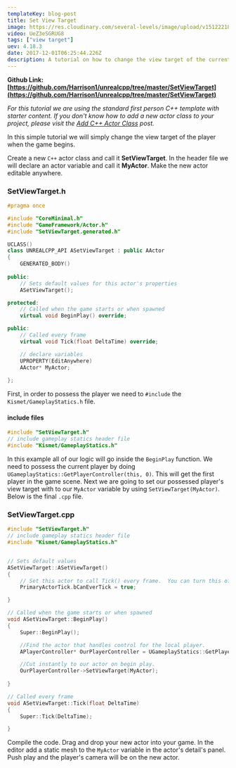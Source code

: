 ```yaml
---
templateKey: blog-post
title: Set View Target
image: https://res.cloudinary.com/several-levels/image/upload/v1512221876/set-view-target_xnz2ah.jpg
video: UeZ3eSGRUG8
tags: ["view target"]
uev: 4.18.3
date: 2017-12-01T06:25:44.226Z
description: A tutorial on how to change the view target of the current player.
---
```

**Github Link: [https://github.com/Harrison1/unrealcpp/tree/master/SetViewTarget](https://github.com/Harrison1/unrealcpp/tree/master/SetViewTarget)**

*For this tutorial we are using the standard first person C++ template with starter content. If you don't know how to add a new actor class to your project, please visit the [Add C++ Actor Class](/add-actor-class) post.*

In this simple tutorial we will simply change the view target of the player when the game begins. 

Create a new `C++` actor class and call it **SetViewTarget**. In the header file we will declare an actor variable and call it **MyActor**. Make the new actor editable anywhere.

### SetViewTarget.h
```cpp
#pragma once

#include "CoreMinimal.h"
#include "GameFramework/Actor.h"
#include "SetViewTarget.generated.h"

UCLASS()
class UNREALCPP_API ASetViewTarget : public AActor
{
	GENERATED_BODY()
	
public:	
	// Sets default values for this actor's properties
	ASetViewTarget();

protected:
	// Called when the game starts or when spawned
	virtual void BeginPlay() override;

public:	
	// Called every frame
	virtual void Tick(float DeltaTime) override;

	// declare variables
	UPROPERTY(EditAnywhere)
	AActor* MyActor;
	
};
```

First, in order to possess the player we need to `#include` the `Kismet/GameplayStatics.h` file.

#### include files
```cpp
#include "SetViewTarget.h"
// include gameplay statics header file
#include "Kismet/GameplayStatics.h"
```

In this example all of our logic will go inside the `BeginPlay` function. We need to possess the current player by doing `UGameplayStatics::GetPlayerController(this, 0)`. This will get the first player in the game scene. Next we are going to set our possessed player's view target with to our `MyActor` variable by using `SetViewTarget(MyActor)`. Below is the final `.cpp` file.

### SetViewTarget.cpp
```cpp
#include "SetViewTarget.h"
// include gameplay statics header file
#include "Kismet/GameplayStatics.h"


// Sets default values
ASetViewTarget::ASetViewTarget()
{
 	// Set this actor to call Tick() every frame.  You can turn this off to improve performance if you don't need it.
	PrimaryActorTick.bCanEverTick = true;

}

// Called when the game starts or when spawned
void ASetViewTarget::BeginPlay()
{
	Super::BeginPlay();

	//Find the actor that handles control for the local player.
	APlayerController* OurPlayerController = UGameplayStatics::GetPlayerController(this, 0);

	//Cut instantly to our actor on begin play.
	OurPlayerController->SetViewTarget(MyActor);
	
}

// Called every frame
void ASetViewTarget::Tick(float DeltaTime)
{
	Super::Tick(DeltaTime);

}
```

Compile the code. Drag and drop your new actor into your game. In the editor add a static mesh to the `MyActor` variable in the actor's detail's panel. Push play and the player's camera will be on the new actor. 